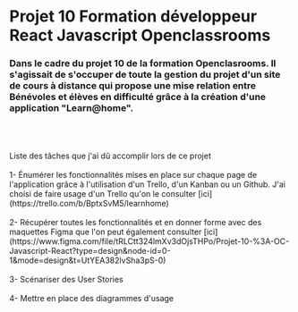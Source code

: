 # Projet 10 Formation développeur React Javascript Openclassrooms
### Dans le cadre du projet 10 de la formation Openclasrooms. Il s'agissait de s'occuper de toute la gestion du projet d'un site de cours à distance qui propose une mise relation entre Bénévoles et élèves en difficulté grâce à la création d'une application "Learn@home".
<br>
<br>
<br>
Liste des tâches que j'ai dû accomplir lors de ce projet<br><br> 
1- Énumérer les fonctionnalités mises en place sur chaque page de l'application grâce à l'utilisation d'un Trello, d'un Kanban ou un Github. J'ai choisi de faire usage d'un Trello qu'on le consulter [ici](https://trello.com/b/BptxSvM5/learnhome)<br><br>
2- Récupérer toutes les fonctionnalités et en donner forme avec des maquettes Figma que l'on peut également consulter [ici](https://www.figma.com/file/tRLCtt324lmXv3dOjsTHPo/Projet-10-%3A-OC-Javascript-React?type=design&node-id=0-1&mode=design&t=UtYEA382lvSha3pS-0)<br><br>
3- Scénariser des User Stories <br><br>
4- Mettre en place des diagrammes d'usage 